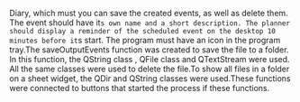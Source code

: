 Diary, which must you can save the created events, as well as delete them. The event should have it`s own name and a short description. The planner should display a reminder of the scheduled event on the desktop 10 minutes before it`s start. The program must have an icon in the program tray.The saveOutputEvents function was created to save the file to a folder. In this function, the QString class , QFile class and QTextStream were used. All the same classes were used to delete the file.To show all files in a folder on a sheet widget, the QDir and QString classes were used.These functions were connected to buttons that started the process if these functions.
